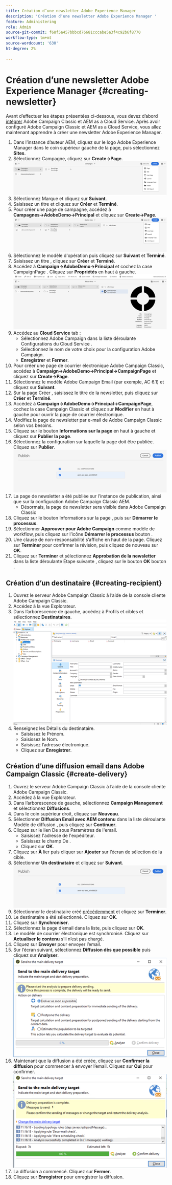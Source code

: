 ```yaml
---
title: Création d’une newsletter Adobe Experience Manager
description: 'Création d’une newsletter Adobe Experience Manager '
feature: Administering
role: Admin
source-git-commit: f68f5a457bbbcd76681cccabe5a3f4c92b6f8770
workflow-type: tm+mt
source-wordcount: '630'
ht-degree: 2%

---
```



# Création d’une newsletter Adobe Experience Manager {#creating-newsletter}

Avant d’effectuer les étapes présentées ci-dessous, vous devez d’abord [intégrer](/help/sites-cloud/integrating/integrating-campaign-classic.md) Adobe Campaign Classic et AEM as a Cloud Service. Après avoir configuré Adobe Campaign Classic et AEM as a Cloud Service, vous allez maintenant apprendre à créer une newsletter Adobe Experience Manager.

1. Dans l’instance d’auteur AEM, cliquez sur le logo Adobe Experience Manager dans le coin supérieur gauche de la page, puis sélectionnez **Sites**.
1. Sélectionnez Campagne, cliquez sur **Create→Page**.
   ![création de marque](assets/create.png)
1. Sélectionnez Marque et cliquez sur **Suivant**.
1. Saisissez un titre et cliquez sur **Créer** et **Terminé**.
1. Pour créer une page de campagne, accédez à **Campagnes→AdobeDemo→Principal** et cliquez sur **Create→Page**.
   ![page de campagne](assets/campaignpage.png)
1. Sélectionnez le modèle d&#39;opération puis cliquez sur **Suivant** et **Terminé**.
1. Saisissez un titre , cliquez sur **Créer** et **Terminé**.
1. Accédez à **Campaign→AdobeDemo→Principal** et cochez la case CampaignPage . Cliquez sur **Propriétés** en haut à gauche.
   ![propriétés de campagne](assets/propertiesedit.png)
1. Accédez au **Cloud Service** tab :
   * Sélectionnez Adobe Campaign dans la liste déroulante Configurations du Cloud Service .
   * Sélectionnez le nom de votre choix pour la configuration Adobe Campaign.
   * **Enregistrer** et **Fermer**.
1. Pour créer une page de courrier électronique Adobe Campaign Classic, accédez à **Campaign→AdobeDemo→Principal→CampaignPage** et cliquez sur **Create→Page**.
1. Sélectionnez le modèle Adobe Campaign Email (par exemple, AC 6.1) et cliquez sur **Suivant**.
1. Sur la page Créer , saisissez le titre de la newsletter, puis cliquez sur **Créer** et **Terminé**.
1. Accédez à **Campaign→AdobeDemo→Principal→CampaignPage**, cochez la case Campaign Classic et cliquez sur **Modifier** en haut à gauche pour ouvrir la page de courrier électronique.
1. Modifiez la page de newsletter par e-mail de Adobe Campaign Classic selon vos besoins.
1. Cliquez sur le bouton **Informations sur la page** en haut à gauche et cliquez sur **Publier la page**.
1. Sélectionnez la configuration sur laquelle la page doit être publiée. Cliquez sur **Publier**. 
   ![page de publication](assets/publish.png)
1. La page de newsletter a été publiée sur l’instance de publication, ainsi que sur la configuration Adobe Campaign Classic AEM.
   * Désormais, la page de newsletter sera visible dans Adobe Campaign Classic
1. Cliquez sur le bouton Informations sur la page , puis sur **Démarrer le processus**.
1. Sélectionner **Approuver pour Adobe Campaign** comme modèle de workflow, puis cliquez sur l’icône **Démarrer le processus** bouton .
1. Une clause de non-responsabilité s’affiche en haut de la page. Cliquez sur **Terminer** pour confirmer la révision, puis cliquez de nouveau sur **OK**.
1. Cliquez sur **Terminer** et sélectionnez **Approbation de la newsletter** dans la liste déroulante Étape suivante , cliquez sur le bouton **OK** bouton .

## Création d’un destinataire {#creating-recipient}

1. Ouvrez le serveur Adobe Campaign Classic à l’aide de la console cliente Adobe Campaign Classic.
1. Accédez à la vue Explorateur.
1. Dans l’arborescence de gauche, accédez à Profils et cibles et sélectionnez **Destinataires**.
   ![destinataires](assets/recipients.png)
1. Renseignez les Détails du destinataire.
   * Saisissez le Prénom.
   * Saisissez le Nom.
   * Saisissez l’adresse électronique.
   * Cliquez sur **Enregistrer**.

## Création d’une diffusion email dans Adobe Campaign Classic {#create-delivery}

1. Ouvrez le serveur Adobe Campaign Classic à l’aide de la console cliente Adobe Campaign Classic.
1. Accédez à la vue Explorateur.
1. Dans l’arborescence de gauche, sélectionnez **Campaign Management** et sélectionnez **Diffusions**.
1. Dans le coin supérieur droit, cliquez sur **Nouveau**.
1. Sélectionner **Diffusion Email avec AEM contenu** dans la liste déroulante Modèle de diffusion , puis cliquez sur **Continuer**.
1. Cliquez sur le lien De sous Paramètres de l&#39;email.
   * Saisissez l&#39;adresse de l&#39;expéditeur.
   * Saisissez le champ De .
   * Cliquez sur **OK**.
1. Cliquez sur **À** lier puis cliquer sur **Ajouter** sur l’écran de sélection de la cible.
1. Sélectionner **Un destinataire** et cliquez sur **Suivant**.
   ![type de cible](assets/publish.png)
1. Sélectionner le destinataire créé [précédemment](#creating-recipient) et cliquez sur **Terminer**.
1. Le destinataire a été sélectionné. Cliquez sur **OK**.
1. Cliquez sur **Synchroniser**.
1. Sélectionnez la page d’email dans la liste, puis cliquez sur **OK**.
1. Le modèle de courrier électronique est synchronisé. Cliquez sur **Actualiser le contenu** s’il n’est pas chargé.
1. Cliquez sur **Envoyer** pour envoyer l’email.
1. Sur l’écran suivant, sélectionnez **Diffusion dès que possible** puis cliquez sur **Analyser**.
   ![cible de diffusion](assets/deliverytarget.png)
1. Maintenant que la diffusion a été créée, cliquez sur **Confirmer la diffusion** pour commencer à envoyer l’email. Cliquez sur **Oui** pour confirmer.
   ![confirmer la diffusion](assets/confirmdelivery.png)
1. La diffusion a commencé. Cliquez sur **Fermer**.
1. Cliquez sur **Enregistrer** pour enregistrer la diffusion.
